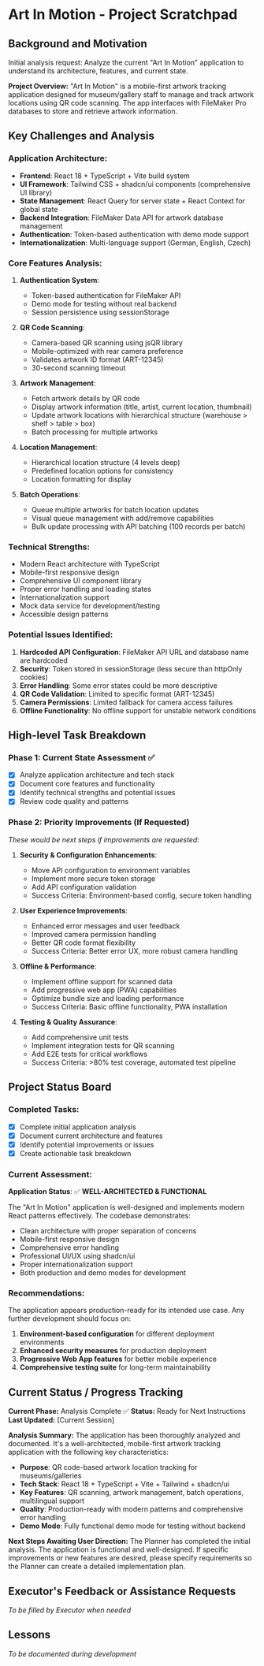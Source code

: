 # Art In Motion - Project Scratchpad

## Background and Motivation

Initial analysis request: Analyze the current "Art In Motion" application to understand its architecture, features, and current state.

**Project Overview:**
"Art In Motion" is a mobile-first artwork tracking application designed for museum/gallery staff to manage and track artwork locations using QR code scanning. The app interfaces with FileMaker Pro databases to store and retrieve artwork information.

## Key Challenges and Analysis

### **Application Architecture:**
- **Frontend**: React 18 + TypeScript + Vite build system
- **UI Framework**: Tailwind CSS + shadcn/ui components (comprehensive UI library)
- **State Management**: React Query for server state + React Context for global state
- **Backend Integration**: FileMaker Data API for artwork database management
- **Authentication**: Token-based authentication with demo mode support
- **Internationalization**: Multi-language support (German, English, Czech)

### **Core Features Analysis:**
1. **Authentication System**:
   - Token-based authentication for FileMaker API
   - Demo mode for testing without real backend
   - Session persistence using sessionStorage

2. **QR Code Scanning**:
   - Camera-based QR scanning using jsQR library
   - Mobile-optimized with rear camera preference
   - Validates artwork ID format (ART-12345)
   - 30-second scanning timeout

3. **Artwork Management**:
   - Fetch artwork details by QR code
   - Display artwork information (title, artist, current location, thumbnail)
   - Update artwork locations with hierarchical structure (warehouse > shelf > table > box)
   - Batch processing for multiple artworks

4. **Location Management**:
   - Hierarchical location structure (4 levels deep)
   - Predefined location options for consistency
   - Location formatting for display

5. **Batch Operations**:
   - Queue multiple artworks for batch location updates
   - Visual queue management with add/remove capabilities
   - Bulk update processing with API batching (100 records per batch)

### **Technical Strengths:**
- Modern React architecture with TypeScript
- Mobile-first responsive design
- Comprehensive UI component library
- Proper error handling and loading states
- Internationalization support
- Mock data service for development/testing
- Accessible design patterns

### **Potential Issues Identified:**
1. **Hardcoded API Configuration**: FileMaker API URL and database name are hardcoded
2. **Security**: Token stored in sessionStorage (less secure than httpOnly cookies)
3. **Error Handling**: Some error states could be more descriptive
4. **QR Code Validation**: Limited to specific format (ART-12345)
5. **Camera Permissions**: Limited fallback for camera access failures
6. **Offline Functionality**: No offline support for unstable network conditions

## High-level Task Breakdown

### **Phase 1: Current State Assessment** ✅
- [x] Analyze application architecture and tech stack
- [x] Document core features and functionality
- [x] Identify technical strengths and potential issues
- [x] Review code quality and patterns

### **Phase 2: Priority Improvements (If Requested)**
*These would be next steps if improvements are requested:*

1. **Security & Configuration Enhancements**:
   - Move API configuration to environment variables
   - Implement more secure token storage
   - Add API configuration validation
   - Success Criteria: Environment-based config, secure token handling

2. **User Experience Improvements**:
   - Enhanced error messages and user feedback
   - Improved camera permission handling
   - Better QR code format flexibility
   - Success Criteria: Better error UX, more robust camera handling

3. **Offline & Performance**:
   - Implement offline support for scanned data
   - Add progressive web app (PWA) capabilities  
   - Optimize bundle size and loading performance
   - Success Criteria: Basic offline functionality, PWA installation

4. **Testing & Quality Assurance**:
   - Add comprehensive unit tests
   - Implement integration tests for QR scanning
   - Add E2E tests for critical workflows
   - Success Criteria: >80% test coverage, automated test pipeline

## Project Status Board

### **Completed Tasks:**
- [x] Complete initial application analysis
- [x] Document current architecture and features  
- [x] Identify potential improvements or issues
- [x] Create actionable task breakdown

### **Current Assessment:**
**Application Status**: ✅ **WELL-ARCHITECTED & FUNCTIONAL**

The "Art In Motion" application is well-designed and implements modern React patterns effectively. The codebase demonstrates:
- Clean architecture with proper separation of concerns
- Mobile-first responsive design
- Comprehensive error handling
- Professional UI/UX using shadcn/ui
- Proper internationalization support
- Both production and demo modes for development

### **Recommendations:**
The application appears production-ready for its intended use case. Any further development should focus on:
1. **Environment-based configuration** for different deployment environments
2. **Enhanced security measures** for production deployment
3. **Progressive Web App features** for better mobile experience
4. **Comprehensive testing suite** for long-term maintainability

## Current Status / Progress Tracking

**Current Phase:** Analysis Complete ✅
**Status:** Ready for Next Instructions
**Last Updated:** [Current Session]

**Analysis Summary:**
The application has been thoroughly analyzed and documented. It's a well-architected, mobile-first artwork tracking application with the following key characteristics:

- **Purpose**: QR code-based artwork location tracking for museums/galleries
- **Tech Stack**: React 18 + TypeScript + Vite + Tailwind + shadcn/ui
- **Key Features**: QR scanning, artwork management, batch operations, multilingual support
- **Quality**: Production-ready with modern patterns and comprehensive error handling
- **Demo Mode**: Fully functional demo mode for testing without backend

**Next Steps Awaiting User Direction:**
The Planner has completed the initial analysis. The application is functional and well-designed. If specific improvements or new features are desired, please specify requirements so the Planner can create a detailed implementation plan.

## Executor's Feedback or Assistance Requests

*To be filled by Executor when needed*

## Lessons

*To be documented during development* 